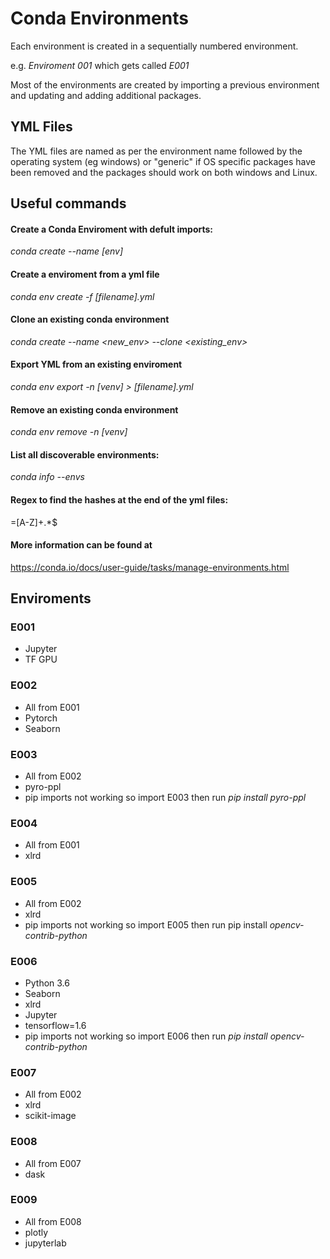 # Conda Environments

Each environment is created in a sequentially numbered environment.

e.g. <i>Enviroment 001</i> which gets called <i>E001</i>  

Most of the environments are created by importing a previous environment and updating and adding additional packages. 

## YML Files

The YML files are named as per the environment name followed by the operating system (eg windows) or "generic" if OS specific packages have been removed and the packages should work on both windows and Linux.

## Useful commands

#### Create a Conda Enviroment with defult imports:
<i>conda create --name [env]</i>

#### Create a enviroment from a yml file
<i>conda env create -f [filename].yml</i>

#### Clone an existing conda environment
<i> conda create --name <new_env> --clone <existing_env></i>

#### Export YML from an existing enviroment
<i>conda env export -n [venv] > [filename].yml</i>


#### Remove  an existing conda environment
<i>conda env remove -n [venv]</i>

#### List all discoverable environments:
<i>conda info --envs</i>


#### Regex to find the hashes at the end of the yml files:
=[A-Z]+.*$

#### More information can be found at

https://conda.io/docs/user-guide/tasks/manage-environments.html



## Enviroments

### E001
- Jupyter
- TF GPU

### E002
- All from E001
- Pytorch
- Seaborn

### E003
- All from E002
- pyro-ppl
- pip imports not working so import E003 then run <i>pip install pyro-ppl</i>

### E004
- All from E001
- xlrd

### E005
- All from E002
- xlrd
- pip imports not working so import E005 then run pip install <i>opencv-contrib-python</i>

### E006
- Python 3.6
- Seaborn
- xlrd
- Jupyter
- tensorflow=1.6
- pip imports not working so import E006 then run <i>pip install opencv-contrib-python</i>

### E007
- All from E002
- xlrd
- scikit-image

### E008
- All from E007
- dask

### E009
- All from E008
- plotly
- jupyterlab